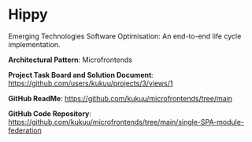 # Hippy
Emerging Technologies Software Optimisation: An end-to-end life cycle implementation.

**Architectural Pattern**:  Microfrontends

**Project Task Board and Solution Document**: https://github.com/users/kukuu/projects/3/views/1

**GitHub ReadMe**:  https://github.com/kukuu/microfrontends/tree/main

**GitHub Code Repository**:  https://github.com/kukuu/microfrontends/tree/main/single-SPA-module-federation

